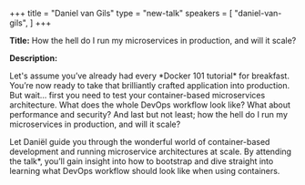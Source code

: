 +++
title = "Daniel van Gils"
type = "new-talk"
speakers = [
        "daniel-van-gils",
]
+++
<div class="col-12">
<p><strong>Title:</strong> How the hell do I run my microservices in production, and will it scale?</p>

<p><strong>Description:</strong></p>

<p>Let's assume you’ve already had every *Docker 101 tutorial* for breakfast. You’re now ready to take that brilliantly crafted application into production. But wait... first you need to test your container-based microservices architecture. What does the whole DevOps workflow look like? What about performance and security? And last but not least; how the hell do I run my microservices in production, and will it scale?</p>

<p>Let Daniël guide you through the wonderful world of container-based development and running microservice architectures at scale. By attending the talk*, you’ll gain insight into how to bootstrap and dive straight into learning what DevOps workflow should look like when using containers.</p>

</div>